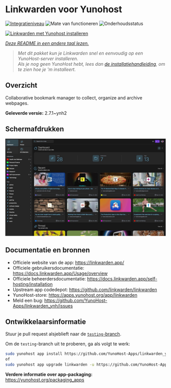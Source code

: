<!--
NB: Deze README is automatisch gegenereerd door <https://github.com/YunoHost/apps/tree/master/tools/readme_generator>
Hij mag NIET handmatig aangepast worden.
-->

# Linkwarden voor Yunohost

[![Integratieniveau](https://dash.yunohost.org/integration/linkwarden.svg)](https://ci-apps.yunohost.org/ci/apps/linkwarden/) ![Mate van functioneren](https://ci-apps.yunohost.org/ci/badges/linkwarden.status.svg) ![Onderhoudsstatus](https://ci-apps.yunohost.org/ci/badges/linkwarden.maintain.svg)

[![Linkwarden met Yunohost installeren](https://install-app.yunohost.org/install-with-yunohost.svg)](https://install-app.yunohost.org/?app=linkwarden)

*[Deze README in een andere taal lezen.](./ALL_README.md)*

> *Met dit pakket kun je Linkwarden snel en eenvoudig op een YunoHost-server installeren.*  
> *Als je nog geen YunoHost hebt, lees dan [de installatiehandleiding](https://yunohost.org/install), om te zien hoe je 'm installeert.*

## Overzicht

Collaborative bookmark manager to collect, organize and archive webpages.


**Geleverde versie:** 2.7.1~ynh2

## Schermafdrukken

![Schermafdrukken van Linkwarden](./doc/screenshots/dashboard.jpg)

## Documentatie en bronnen

- Officiele website van de app: <https://linkwarden.app/>
- Officiele gebruikersdocumentatie: <https://docs.linkwarden.app/Usage/overview>
- Officiele beheerdersdocumentatie: <https://docs.linkwarden.app/self-hosting/installation>
- Upstream app codedepot: <https://github.com/linkwarden/linkwarden>
- YunoHost-store: <https://apps.yunohost.org/app/linkwarden>
- Meld een bug: <https://github.com/YunoHost-Apps/linkwarden_ynh/issues>

## Ontwikkelaarsinformatie

Stuur je pull request alsjeblieft naar de [`testing`-branch](https://github.com/YunoHost-Apps/linkwarden_ynh/tree/testing).

Om de `testing`-branch uit te proberen, ga als volgt te werk:

```bash
sudo yunohost app install https://github.com/YunoHost-Apps/linkwarden_ynh/tree/testing --debug
of
sudo yunohost app upgrade linkwarden -u https://github.com/YunoHost-Apps/linkwarden_ynh/tree/testing --debug
```

**Verdere informatie over app-packaging:** <https://yunohost.org/packaging_apps>
